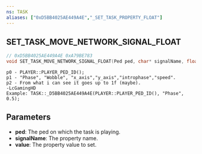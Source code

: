```yaml
---
ns: TASK
aliases: ["0xD5BB4025AE449A4E","_SET_TASK_PROPERTY_FLOAT"]
---
```

## SET_TASK_MOVE_NETWORK_SIGNAL_FLOAT

```c
// 0xD5BB4025AE449A4E 0xA79BE783
void SET_TASK_MOVE_NETWORK_SIGNAL_FLOAT(Ped ped, char* signalName, float value);
```

```
p0 - PLAYER::PLAYER_PED_ID();
p1 - "Phase", "Wobble", "x_axis","y_axis","introphase","speed".
p2 - From what i can see it goes up to 1f (maybe).
-LcGamingHD
Example: TASK::_D5BB4025AE449A4E(PLAYER::PLAYER_PED_ID(), "Phase", 0.5);
```

## Parameters
* **ped**: The ped on which the task is playing.
* **signalName**: The property name.
* **value**: The property value to set.

